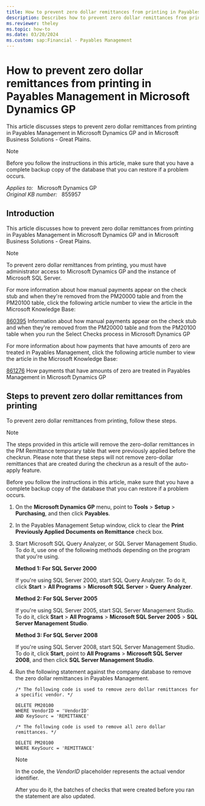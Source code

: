 ```yaml
---
title: How to prevent zero dollar remittances from printing in Payables Management in Microsoft Dynamics GP
description: Describes how to prevent zero dollar remittances from printing in Payables Management in Microsoft Dynamics GP.
ms.reviewer: theley
ms.topic: how-to
ms.date: 03/20/2024
ms.custom: sap:Financial - Payables Management
---
```

# How to prevent zero dollar remittances from printing in Payables Management in Microsoft Dynamics GP

This article discusses steps to prevent zero dollar remittances from printing in Payables Management in Microsoft Dynamics GP and in Microsoft Business Solutions - Great Plains.

> [!NOTE]
> Before you follow the instructions in this article, make sure that you have a complete backup copy of the database that you can restore if a problem occurs.

_Applies to:_ &nbsp; Microsoft Dynamics GP  
_Original KB number:_ &nbsp; 855957

## Introduction

This article discusses how to prevent zero dollar remittances from printing in Payables Management in Microsoft Dynamics GP and in Microsoft Business Solutions - Great Plains.

> [!NOTE]
> To prevent zero dollar remittances from printing, you must have administrator access to Microsoft Dynamics GP and the instance of Microsoft SQL Server.

For more information about how manual payments appear on the check stub and when they're removed from the PM20000 table and from the PM20100 table, click the following article number to view the article in the Microsoft Knowledge Base:

[860395](https://support.microsoft.com/help/860395) Information about how manual payments appear on the check stub and when they're removed from the PM20000 table and from the PM20100 table when you run the Select Checks process in Microsoft Dynamics GP  

For more information about how payments that have amounts of zero are treated in Payables Management, click the following article number to view the article in the Microsoft Knowledge Base:

[861276](https://support.microsoft.com/help/861276) How payments that have amounts of zero are treated in Payables Management in Microsoft Dynamics GP  

## Steps to prevent zero dollar remittances from printing

To prevent zero dollar remittances from printing, follow these steps.

> [!NOTE]
> The steps provided in this article will remove the zero-dollar remittances in the PM Remittance temporary table that were previously applied before the checkrun. Please note that these steps will not remove zero-dollar remittances that are created during the checkrun as a result of the auto-apply feature.
>
> Before you follow the instructions in this article, make sure that you have a complete backup copy of the database that you can restore if a problem occurs.

1. On the **Microsoft Dynamics GP** menu, point to **Tools** > **Setup** > **Purchasing**, and then click **Payables**.
2. In the Payables Management Setup window, click to clear the **Print Previously Applied Documents on Remittance** check box.
3. Start Microsoft SQL Query Analyzer, or SQL Server Management Studio. To do it, use one of the following methods depending on the program that you're using.

    **Method 1: For SQL Server 2000**

    If you're using SQL Server 2000, start SQL Query Analyzer. To do it, click **Start** > **All Programs** > **Microsoft SQL Server** > **Query Analyzer**.

   **Method 2: For SQL Server 2005**

    If you're using SQL Server 2005, start SQL Server Management Studio. To do it, click **Start** > **All Programs** > **Microsoft SQL Server 2005** > **SQL Server Management Studio**.

    **Method 3: For SQL Server 2008**

    If you're using SQL Server 2008, start SQL Server Management Studio. To do it, click **Start**, point to **All Programs** > **Microsoft SQL Server 2008**, and then click **SQL Server Management Studio**.  

4. Run the following statement against the company database to remove the zero dollar remittances in Payables Management.

    ```console
    /* The following code is used to remove zero dollar remittances for a specific vendor. */ 
    
    DELETE PM20100 
    WHERE VendorID = 'VendorID' 
    AND KeySourc = 'REMITTANCE'
    
    /* The following code is used to remove all zero dollar remittances. */ 
    
    DELETE PM20100 
    WHERE KeySourc = 'REMITTANCE'
    ```

    > [!NOTE]
    > In the code, the *VendorID* placeholder represents the actual vendor identifier.

    After you do it, the batches of checks that were created before you ran the statement are also updated.
